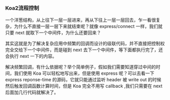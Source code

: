 ### Koa2流程控制
一个洋葱结构，从上往下一层一层进来，再从下往上一层一层回去，乍一看很复杂，为什么不直接一层一层下来就结束呢？就像 express/connect 一样，我们就只要 next 就取下一个中间件，为什么还要回来？

其实这就是为了解决复杂应用中频繁的回调而设计的级联代码，并不直接把控制权完全交给下一个中间件，而是碰到 next 去下一个中间件，等下面都执行完了，还会执行 next 一下的内容。

解决频繁回调，有什么依据呢？举个简单例子，假如我们需要知道穿过中间的时间，我们使用 Koa 可以轻松地写出来，但是使用 express 呢？可以去看一下 express reponse-time 的源码，它就只能通过监听 header 被 write out 的时候然后触发回调函数计算时间，但是 Koa 完全不用写 callback ,我们只需要在 next 后面加几行代码就解决了。